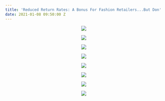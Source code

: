 ```yaml
---
title: 'Reduced Return Rates: A Bonus For Fashion Retailers...But Don''t Get Too Comfortable'
date: 2021-01-08 09:50:00 Z
---
```


<p style="text-align:center"><img style="margin-left: 0px" src ="/uploads/Returns%201.PNG"/></p>



<p style="text-align:center"><img style="margin-left: 0px" src ="/uploads/Returns%202.PNG"/></p>



<p style="text-align:center"><img style="margin-left: 0px" src ="/uploads/Returns%203.PNG"/></p>



<p style="text-align:center"><img style="margin-left: 0px" src ="/uploads/Returns%204.PNG"/></p>



<p style="text-align:center"><img style="margin-left: 0px" src ="/uploads/Returns%205.PNG"/></p>



<p style="text-align:center"><img style="margin-left: 0px" src ="/uploads/Returns%206.PNG"/></p>



<p style="text-align:center"><img style="margin-left: 0px" src ="/uploads/Returns%207.PNG"/></p>



<p style="text-align:center"><img style="margin-left: 0px" src ="/uploads/Returns%208.PNG"/></p>

